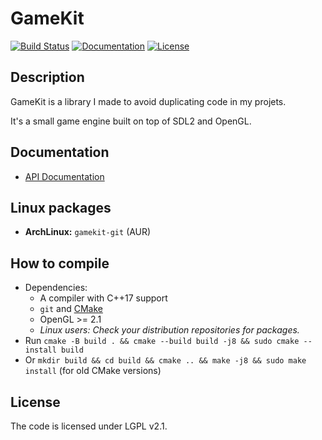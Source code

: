 # GameKit

[![Build Status](https://travis-ci.com/Unarelith/GameKit.svg?branch=master)](https://travis-ci.com/Unarelith/GameKit)
[![Documentation](https://codedocs.xyz/Unarelith/GameKit.svg)](https://codedocs.xyz/Unarelith/GameKit/)
[![License](https://img.shields.io/badge/license-LGPLv2.1%2B-blue.svg)](https://www.gnu.org/licenses/old-licenses/lgpl-2.1.en.html)

## Description

GameKit is a library I made to avoid duplicating code in my projets.

It's a small game engine built on top of SDL2 and OpenGL.

## Documentation

- [API Documentation](https://codedocs.xyz/Unarelith/GameKit)

## Linux packages

- **ArchLinux:** `gamekit-git` (AUR)

## How to compile

- Dependencies:
    - A compiler with C++17 support
    - `git` and [CMake](http://www.cmake.org/download/)
    - OpenGL >= 2.1
    - _Linux users: Check your distribution repositories for packages._
- Run `cmake -B build . && cmake --build build -j8 && sudo cmake --install build`
- Or `mkdir build && cd build && cmake .. && make -j8 && sudo make install` (for old CMake versions)

## License

The code is licensed under LGPL v2.1.

